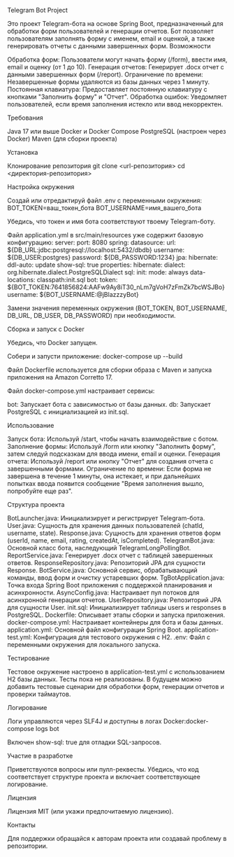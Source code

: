Telegram Bot Project

Это проект Telegram-бота на основе Spring Boot, предназначенный для обработки форм пользователей и генерации отчетов. Бот позволяет пользователям заполнять форму с именем, email и оценкой, а также генерировать отчеты с данными завершенных форм.
Возможности

Обработка форм: Пользователи могут начать форму (/form), ввести имя, email и оценку (от 1 до 10).
Генерация отчетов: Генерирует .docx отчет с данными завершенных форм (/report).
Ограничение по времени: Незавершенные формы удаляются из базы данных через 1 минуту.
Постоянная клавиатура: Предоставляет постоянную клавиатуру с кнопками "Заполнить форму" и "Отчет".
Обработка ошибок: Уведомляет пользователей, если время заполнения истекло или ввод некорректен.

Требования

Java 17 или выше
Docker и Docker Compose
PostgreSQL (настроен через Docker)
Maven (для сборки проекта)

Установка

Клонирование репозитория
git clone <url-репозитория>
cd <директория-репозитория>


Настройка окружения

Создай или отредактируй файл .env с переменными окружения:
BOT_TOKEN=ваш_токен_бота
BOT_USERNAME=имя_вашего_бота

Убедись, что токен и имя бота соответствуют твоему Telegram-боту.

Файл application.yml в src/main/resources уже содержит базовую конфигурацию:
server:
port: 8080
spring:
datasource:
url: ${DB_URL:jdbc:postgresql://localhost:5432/dbdb}
username: ${DB_USER:postgres}
password: ${DB_PASSWORD:1234}
jpa:
hibernate:
ddl-auto: update
show-sql: true
properties:
hibernate:
dialect: org.hibernate.dialect.PostgreSQLDialect
sql:
init:
mode: always
data-locations: classpath:init.sql
bot:
token: ${BOT_TOKEN:7641856824:AAFw9Ay8iT30_nLm7gVoH7zFmZk7bcWSJBo}
username: ${BOT_USERNAME:@jBlazzzyBot}


Замени значения переменных окружения (BOT_TOKEN, BOT_USERNAME, DB_URL, DB_USER, DB_PASSWORD) при необходимости.




Сборка и запуск с Docker

Убедись, что Docker запущен.

Собери и запусти приложение:
docker-compose up --build


Файл Dockerfile используется для сборки образа с Maven и запуска приложения на Amazon Corretto 17.

Файл docker-compose.yml настраивает сервисы:

bot: Запускает бота с зависимостью от базы данных.
db: Запускает PostgreSQL с инициализацией из init.sql.





Использование

Запуск бота: Используй /start, чтобы начать взаимодействие с ботом.
Заполнение формы: Используй /form или кнопку "Заполнить форму", затем следуй подсказкам для ввода имени, email и оценки.
Генерация отчета: Используй /report или кнопку "Отчет" для создания отчета с завершенными формами.
Ограничение по времени: Если форма не завершена в течение 1 минуты, она истекает, и при дальнейших попытках ввода появится сообщение "Время заполнения вышло, попробуйте еще раз".

Структура проекта

BotLauncher.java: Инициализирует и регистрирует Telegram-бота.
User.java: Сущность для хранения данных пользователей (chatId, username, state).
Response.java: Сущность для хранения ответов форм (userId, name, email, rating, createdAt, isCompleted).
TelegramBot.java: Основной класс бота, наследующий TelegramLongPollingBot.
ReportService.java: Генерирует .docx отчет с таблицей завершенных ответов.
ResponseRepository.java: Репозиторий JPA для сущности Response.
BotService.java: Основной сервис, обрабатывающий команды, ввод форм и очистку устаревших форм.
TgBotApplication.java: Точка входа Spring Boot приложения с поддержкой планирования и асинхронности.
AsyncConfig.java: Настраивает пул потоков для асинхронной генерации отчетов.
UserRepository.java: Репозиторий JPA для сущности User.
init.sql: Инициализирует таблицы users и responses в PostgreSQL.
Dockerfile: Описывает этапы сборки и запуска приложения.
docker-compose.yml: Настраивает контейнеры для бота и базы данных.
application.yml: Основной файл конфигурации Spring Boot.
application-test.yml: Конфигурация для тестового окружения с H2.
.env: Файл с переменными окружения для локального запуска.

Тестирование

Тестовое окружение настроено в application-test.yml с использованием H2 базы данных.
Тесты пока не реализованы. В будущем можно добавить тестовые сценарии для обработки форм, генерации отчетов и проверки таймаутов.

Логирование

Логи управляются через SLF4J и доступны в логах Docker:docker-compose logs bot


Включен show-sql: true для отладки SQL-запросов.

Участие в разработке

Приветствуются вопросы или пулл-реквесты. Убедись, что код соответствует структуре проекта и включает соответствующее логирование.

Лицензия

Лицензия MIT (или укажи предпочитаемую лицензию).

Контакты

Для поддержки обращайся к авторам проекта или создавай проблему в репозитории.

